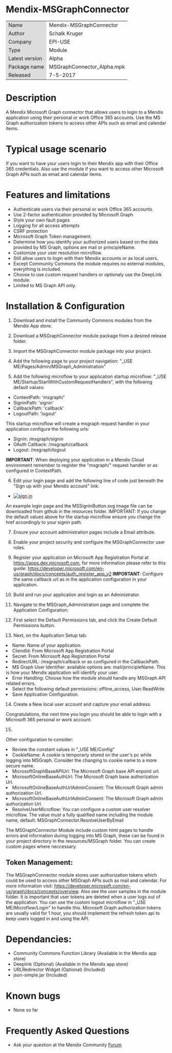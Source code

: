 # Mendix-MSGraphConnector

<table>
<tr> 
    <td bgcolor="#DDD"> Name</td><td>Mendix-MSGraphConnector</td>
</tr>
<tr> 
    <td bgcolor="#DDD"> Author</td><td>Schalk Kruger</td>
</tr>
<tr> 
    <td bgcolor="#DDD"> Company</td><td>EPI-USE</td>
</tr>
<tr> 
    <td bgcolor="#DDD"> Type</td><td>Module</td>
</tr>
<tr> 
    <td bgcolor="#DDD"> Latest version</td><td>Alpha</td>
</tr>
<tr> 
    <td bgcolor="#DDD"> Package name</td><td>MSGraphConnector_Alpha.mpk</td>
</tr>
<tr> 
    <td bgcolor="#DDD"> Released</td><td>7-5-2017</td>
</tr>
</table>

# Description
A Mendix Microsoft Graph connector that allows users to login to a Mendix application using their personal or work Office 365 accounts. Use the MS Graph authorization tokens to access other APIs such as email and calendar items.

# Typical usage scenario
If you want to have your users login to their Mendix app with their Office 365 credentials. Also use the module if you want to access other Microsoft Graph APIs such as email and calendar items.

# Features and limitations

* Authenticate users via their personal or work Office 365 accounts.
* Use 2-factor authentication provided by Microsoft Graph
* Style your own fault pages
* Logging for all access attempts
* CSRF protection
* Microsoft Graph Token management.
* Determine how you identify your authorized users based on the data provided by MS Graph, options are mail or principleName.</li>
* Customize your user resolution microflow.
* Still allow users to login with their Mendix accounts or as local users.
* Except Community Commons the module requires no external modules, everything is included.
* Choose to use custom request handlers or optionaly use the DeepLink module.
* Limited to MS Graph API only.

# Installation & Configuration

1. Download and install the Community Commons modules from the Mendix App store.
2. Download a MSGraphConnector module package from a desired release folder.
3. Import the MSGraphConnector module package into your project.
4. Add the following page to your project navigation: "_USE ME/Pages/Admin/MSGraph_Administration"

5. Add the following microflow to your application startup microflow: "_USE ME/Startup/StartWithCustomRequestHandlers", with the following default values:
* ContextPath: 'msgraph/'
* SigninPath: 'signin'
* CallbackPath: 'callback'
* LogoutPath: 'logout'

This startup microflow will create a msgraph request handler in your application configure the following urls:
* Signin: <YourApplicationURI>/msgraph/signin</li>
* OAuth Callback: <YourApplicationURI>/msgraph/callback</li>
* Logout: <YourApplicationURI>/msgraph/logout</li>

<b>IMPORTANT</b>: When deploying your application in a Mendix Cloud environment remember to register the "msgraph/" request handler or as configured in ContextPath.

6. Edit your login page and add the following line of code just beneath the "Sign up with your Mendix account" link:

* <a id="ssoButton" href="msgraph/signin" class="login-sso-button btn btn-default" style="margin-top: 20px;"><img id="ms-signin-button" alt="sign in" src="./MSSignInButton.svg" class=""></a>

An example login page and the MSSignInButton.svg image file can be downloaded from github in the resources folder.
IMPORTANT: If you change the default values above for the startup microflow ensure you change the href accordingly to your signin path.

7. Ensure your account administration pages include a Email attribute.
8. Enable your project security and configure the MSGraphConnector user roles.

9. Register your application on  Microsoft App Registration Portal at https://apps.dev.microsoft.com, for more information please refer to this guide: https://developer.microsoft.com/en-us/graph/docs/concepts/auth_register_app_v2
<b>IMPORTANT</b>: Configure the same callback url as in the application configuration in your application.

10. Build and run your application and login as an Administrator.
11. Navigate to the MSGraph_Administration page and complete the Application Configuration:

12. First select the Default Permissions tab, and click the Create Default Permissions button.

13. Next, on the Application Setup tab:

<li>Name: Name of your application.</li>
<li>CliendId: From Microsoft App Registration Portal</li>
<li>Secret: From Microsoft App Registration Portal</li>
<li>RedirectURL: <your application url>/msgraph/callback or as configured in the CallbackPath.</li>
<li>MS Graph User Identifier: available options are: mail/principleName. This is how your Mendix application will identify your user.</li>
<li>Error Handling: Choose how the module should handle any MSGraph API related errors.</li>
<li>Select the following default permissions: offline_access, User.ReadWrite</li>
<li>Save Application Configuration.</li>

14. Create a New local user account and capture your email address.



Congratulations, the next time you login you should be able to login with a Microsoft 365 personal or work account.

15.
Other configuration to consider:
<li>Review the constant values in "_USE ME/Config"
<li>CookieName: A cookie is temporarly stored on the user's pc while logging into MSGraph. Consider the changing to cookie name to a more secure name.
<li>MicrosoftGraphBaseAPIUrl: The Microsoft Graph base API enpoint url.
<li>MicrosoftOnlineBaseAuthUrl: The Microsoft Graph base authorization Url.
<li>MicrosoftOnlineBaseAuthUrlAdminConsent: The Microsoft Graph admin authorization Url.
<li>MicrosoftOnlineBaseAuthUrlAdminConsent: The Microsoft Graph admin authorization Url.
<li>ResolveUserMicroflow: You can configure a custom user resolver microflow. The value must a fully qualified name including the module name, default: MSGraphConnector.ResolveUserByEmail

The MSGraphConnector Module include custom html pages to handle errors and information during logging into MS Graph, these can be found in your project directory in the resources/MSGraph folder. You can create custom pages where neccessary.

## Token Management:
The MSGraphConnector module stores user authorization tokens which could be used to access other MSGraph APIs such as mail and calendar. For more information visit: https://developer.microsoft.com/en-us/graph/docs/concepts/overview. Also see the user samples in the module folder. 
It is important that user tokens are deleted when a user logs out of the application. You can use the custom logout microflow in "_USE ME/Microflow/Login" to handle this.
Microsoft Graph authorization tokens are usually valid for 1 hour, you should implement the refresh token api to keep users logged in and using the API.

# Dependancies:
* Community Commons Function Library (Available in the Mendix app store)
* Deeplink (Optional) (Available in the Mendix app store)
* URLRedirector Widget (Optional) (Included)
* json-simple.jar (Included)

# Known bugs
* None so far

# Frequently Asked Questions
* Ask your question at the Mendix Community <a href="https://mxforum.mendix.com/" target="_blank">Forum</a>





